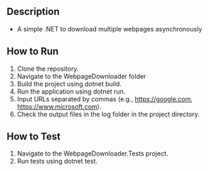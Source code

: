 ## Description
- A simple .NET to download multiple webpages asynchronously

## How to Run
1. Clone the repository.
2. Navigate to the WebpageDownloader folder
3. Build the project using dotnet build.
4. Run the application using dotnet run.
5. Input URLs separated by commas (e.g., https://google.com, https://www.microsoft.com).
6. Check the output files in the log folder in the project directory.
## How to Test
1. Navigate to the WebpageDownloader.Tests project.
2. Run tests using dotnet test.
